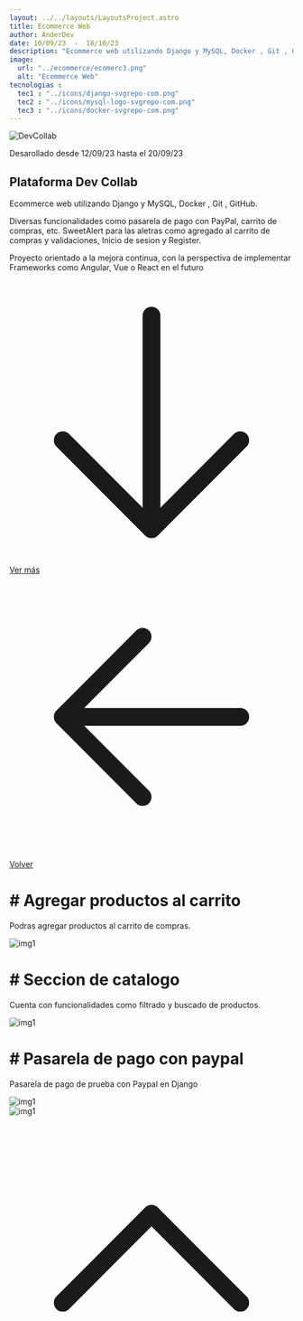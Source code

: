 ```yaml
---
layout: ../../layouts/LayoutsProject.astro
title: Ecommerce Web
author: AnderDev
date: 10/09/23  -  18/10/23
description: "Ecommerce web utilizando Django y MySQL, Docker , Git , GitHub Diversas funcionalidades como pasarela de pago con PayPal, carrito de compras, etc. Proyecto orientado a la mejora continua, con la perspectiva de implementar Frameworks como Angular, Vue o React en el futuro"
image:
  url: "../ecommerce/ecomerc3.png"
  alt: "Ecommerce Web"
tecnologias : 
  tec1 : "../icons/django-svgrepo-com.png"
  tec2 : "../icons/mysql-logo-svgrepo-com.png"
  tec3 : "../icons/docker-svgrepo-com.png"
---
```



<img src="../devcollab/devwebp.webp" alt="DevCollab" class="w-40 mb-5" />
<p class="mb-5 text-sm text-gray-400">Desarollado desde 12/09/23 hasta el 20/09/23 </p>
<h2 class="text-4xl mb-5 font-bold  text-gray-200">Plataforma Dev Collab</h2>



<div class="pr-5">
Ecommerce web utilizando Django y MySQL, Docker , Git , GitHub.
<p class="mt-3">
 Diversas funcionalidades como pasarela de pago con PayPal, carrito de compras, etc.
 SweetAlert para las aletras como agregado al carrito de compras y validaciones, Inicio de sesion y Register.
</p>

<p class="mt-3">
Proyecto orientado a la mejora continua, con la perspectiva de implementar Frameworks como Angular, Vue o React en el futuro
</p>

<div class="flex gap-5">
<a  href="#content" class="btn btn-outline btn-primary mt-10 flex w-max">
<svg xmlns="http://www.w3.org/2000/svg" fill="none" viewBox="0 0 24 24" stroke-width="1.5" stroke="currentColor" class="w-6 h-6">
  <path stroke-linecap="round" stroke-linejoin="round" d="M19.5 13.5L12 21m0 0l-7.5-7.5M12 21V3" />
</svg>
Ver más</a>
<a  href="/Projects" class="btn btn-outline btn-primary mt-10 flex w-max">
<svg xmlns="http://www.w3.org/2000/svg" fill="none" viewBox="0 0 24 24" stroke-width="1.5" stroke="currentColor" class="w-6 h-6">
  <path stroke-linecap="round" stroke-linejoin="round" d="M19.5 12h-15m0 0l6.75 6.75M4.5 12l6.75-6.75" />
</svg>
Volver  </a>
</div>
</div>
    <div class="flex flex-col justify-center mb-20">
          <h1 class="text-2xl font-bold py-2 mt-5" id="content"># Agregar productos al carrito</h1>
          <div>
            <p class="mb-10 w-3/4">
            Podras agregar productos al carrito de compras.
          </p>
          </div>
         <div class="max-2xl:w-full max-2xl:pr-5">
            <img src="../ecommerce/ecomerc1.png" alt="img1" class="rounded-lg">
        </div>
          <h1 class="text-2xl font-bold py-2 mt-5"># Seccion de catalogo</h1>
           <div>
            <p class="mb-10 w-3/4">
              Cuenta con funcionalidades como filtrado y buscado de productos.
          </p>
          </div>
         <div class="max-2xl:w-full max-2xl:pr-5">
          <img src="../ecommerce/ecomerc2.png" alt="img1" class="rounded-lg">
          </div>
          <h1 class="text-2xl font-bold mt-5 mb-5"># Pasarela de pago con paypal</h1>
           <div>
            <p class="mb-10 w-3/4">
            Pasarela de pago de prueba con Paypal en Django
          </p>
          </div>
         <div class="max-2xl:w-full max-2xl:pr-5">
          <img src="../ecommerce/pago1.png" alt="img1" class="rounded-lg">
          </div>
                   <div class="max-2xl:w-full max-2xl:pr-5">
          <img src="../ecommerce/pago2.png" alt="img1" class="rounded-lg">
          </div>
    </div>
<a href="#home" class="btn btn-outline btn-primary mt-10 flex w-max mb-10 ml-auto mr-10 animate-bounce">
  <svg xmlns="http://www.w3.org/2000/svg" fill="none" viewBox="0 0 24 24" stroke-width="1.5" stroke="currentColor" class="w-6 h-6">
    <path stroke-linecap="round" stroke-linejoin="round" d="M4.5 15.75l7.5-7.5 7.5 7.5" />
  </svg>
</a>

